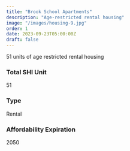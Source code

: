 ```yaml
---
title: "Brook School Apartments"
description: "Age-restricted rental housing"
image: "/images/housing-9.jpg"
order: 1
date: 2023-09-23T05:00:00Z
draft: false
---
```

51 units of age restricted rental housing 
### Total SHI Unit
51
### Type
Rental
### Affordability Expiration
2050

